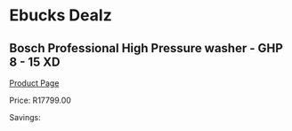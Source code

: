 
# Ebucks Dealz
## Bosch Professional High Pressure washer - GHP 8 - 15 XD
[Product Page](https://www.ebucks.com/web/shop/productSelected.do?prodId=1199951996&catId=714965764)

Price: R17799.00

Savings: 


	
